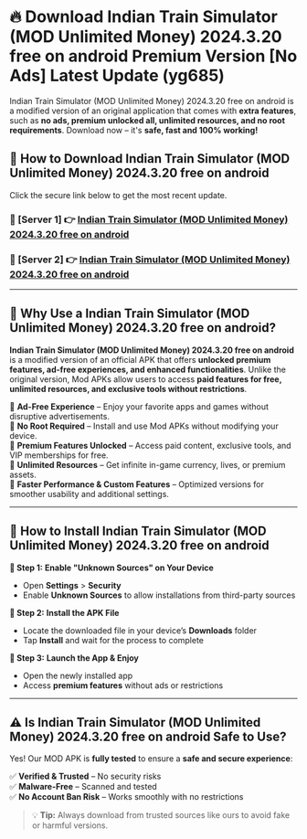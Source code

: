 # 🔥 Download Indian Train Simulator (MOD Unlimited Money) 2024.3.20 free on android Premium Version [No Ads] Latest Update (yg685) 

Indian Train Simulator (MOD Unlimited Money) 2024.3.20 free on android is a modified version of an original application that comes with **extra features**, such as **no ads, premium unlocked all, unlimited resources, and no root requirements**. Download now – it's **safe, fast and 100% working!**

## **📱 How to Download Indian Train Simulator (MOD Unlimited Money) 2024.3.20 free on android**  

Click the secure link below to get the most recent update.  

 ### **📌 [Server 1] 👉** [Indian Train Simulator (MOD Unlimited Money) 2024.3.20 free on android](https://apkcomod.com?title=Indian_Train_Simulator_(MOD_Unlimited_Money)_2024.3.20_free_on_android)

 ### **📌 [Server 2] 👉** [Indian Train Simulator (MOD Unlimited Money) 2024.3.20 free on android](https://apkcomod.com?title=Indian_Train_Simulator_(MOD_Unlimited_Money)_2024.3.20_free_on_android)

---

## **🤖 Why Use a Indian Train Simulator (MOD Unlimited Money) 2024.3.20 free on android?**  

**Indian Train Simulator (MOD Unlimited Money) 2024.3.20 free on android** is a modified version of an official APK that offers **unlocked premium features, ad-free experiences, and enhanced functionalities**. Unlike the original version, Mod APKs allow users to access **paid features for free, unlimited resources, and exclusive tools without restrictions**.

🔽 **Ad-Free Experience** – Enjoy your favorite apps and games without disruptive advertisements.  
🔽 **No Root Required** – Install and use Mod APKs without modifying your device.  
🔽 **Premium Features Unlocked** – Access paid content, exclusive tools, and VIP memberships for free.  
🔽 **Unlimited Resources** – Get infinite in-game currency, lives, or premium assets.  
🔽 **Faster Performance & Custom Features** – Optimized versions for smoother usability and additional settings.  

---

## **🚀 How to Install Indian Train Simulator (MOD Unlimited Money) 2024.3.20 free on android**  

**🔹 Step 1:** **Enable "Unknown Sources" on Your Device**  
- Open **Settings** > **Security**  
- Enable **Unknown Sources** to allow installations from third-party sources  

**🔹 Step 2:** **Install the APK File**  
- Locate the downloaded file in your device’s **Downloads** folder  
- Tap **Install** and wait for the process to complete  

**🔹 Step 3:** **Launch the App & Enjoy**  
- Open the newly installed app  
- Access **premium features** without ads or restrictions  

---

## **⚠️ Is Indian Train Simulator (MOD Unlimited Money) 2024.3.20 free on android Safe to Use?**  

Yes! Our MOD APK is **fully tested** to ensure a **safe and secure experience**:

✅ **Verified & Trusted** – No security risks  
✅ **Malware-Free** – Scanned and tested  
✅ **No Account Ban Risk** – Works smoothly with no restrictions  

> 💡 **Tip:** Always download from trusted sources like ours to avoid fake or harmful versions.